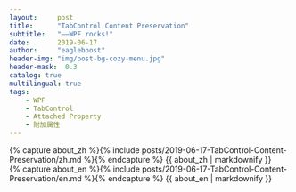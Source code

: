 ```yaml
---
layout:     post
title:      "TabControl Content Preservation"
subtitle:   "——WPF rocks!"
date:       2019-06-17
author:     "eagleboost"
header-img: "img/post-bg-cozy-menu.jpg"
header-mask:  0.3
catalog: true
multilingual: true
tags:
    - WPF
    - TabControl
    - Attached Property
    - 附加属性 
---
```


<!-- Chinese Version -->
<div class="zh post-container">
    {% capture about_zh %}{% include posts/2019-06-17-TabControl-Content-Preservation/zh.md %}{% endcapture %}
    {{ about_zh | markdownify }}
</div>

<!-- English Version -->
<div class="en post-container">
    {% capture about_en %}{% include posts/2019-06-17-TabControl-Content-Preservation/en.md %}{% endcapture %}
    {{ about_en | markdownify }}
</div>

